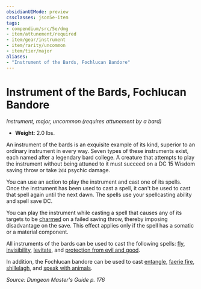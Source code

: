 ```yaml
---
obsidianUIMode: preview
cssclasses: json5e-item
tags:
- compendium/src/5e/dmg
- item/attunement/required
- item/gear/instrument
- item/rarity/uncommon
- item/tier/major
aliases: 
- "Instrument of the Bards, Fochlucan Bandore"
---
```

# Instrument of the Bards, Fochlucan Bandore
*Instrument, major, uncommon (requires attunement by a bard)*  

- **Weight**: 2.0 lbs.

An instrument of the bards is an exquisite example of its kind, superior to an ordinary instrument in every way. Seven types of these instruments exist, each named after a legendary bard college. A creature that attempts to play the instrument without being attuned to it must succeed on a DC 15 Wisdom saving throw or take `2d4` psychic damage.

You can use an action to play the instrument and cast one of its spells. Once the instrument has been used to cast a spell, it can't be used to cast that spell again until the next dawn. The spells use your spellcasting ability and spell save DC.

You can play the instrument while casting a spell that causes any of its targets to be [charmed](/Systems/5e/rules/conditions.md#charmed) on a failed saving throw, thereby imposing disadvantage on the save. This effect applies only if the spell has a somatic or a material component.

All instruments of the bards can be used to cast the following spells: [fly](/Systems/5e/spells/fly.md), [invisibility](/Systems/5e/spells/invisibility.md), [levitate](/Systems/5e/spells/levitate.md), and [protection from evil and good](/Systems/5e/spells/protection-from-evil-and-good.md).

In addition, the Fochlucan bandore can be used to cast [entangle](/Systems/5e/spells/entangle.md), [faerie fire](/Systems/5e/spells/faerie-fire.md), [shillelagh](/Systems/5e/spells/shillelagh.md), and [speak with animals](/Systems/5e/spells/speak-with-animals.md).

*Source: Dungeon Master's Guide p. 176*